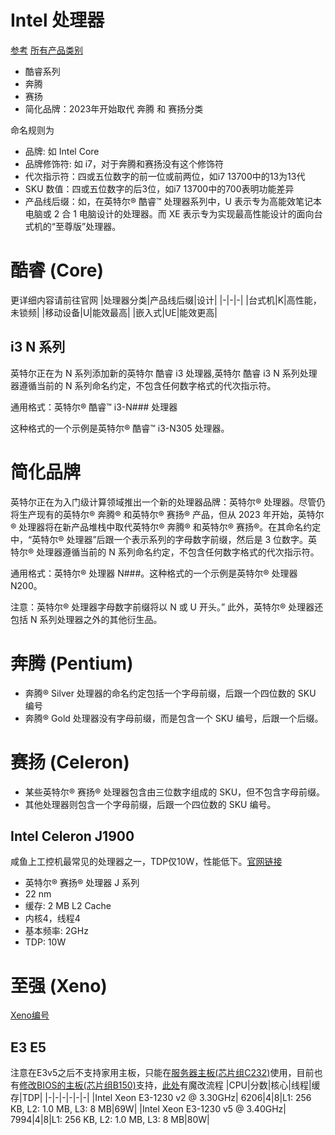 # Intel 处理器
[参考](https://www.intel.cn/content/www/cn/zh/processors/processor-numbers.html) [所有产品类别](https://ark.intel.com)
+ 酷睿系列
+ 奔腾
+ 赛扬
+ 简化品牌：2023年开始取代 奔腾 和 赛扬分类

命名规则为
+ 品牌: 如 Intel Core
+ 品牌修饰符: 如 i7，对于奔腾和赛扬没有这个修饰符
+ 代次指示符：四或五位数字的前一位或前两位，如i7 13700中的13为13代
+ SKU 数值：四或五位数字的后3位，如i7 13700中的700表明功能差异
+ 产品线后缀：如，在英特尔® 酷睿™ 处理器系列中，U 表示专为高能效笔记本电脑或 2 合 1 电脑设计的处理器。而 XE 表示专为实现最高性能设计的面向台式机的“至尊版”处理器。

# 酷睿 (Core)
更详细内容请前往官网
|处理器分类|产品线后缀|设计|
|-|-|-|
|台式机|K|高性能，未锁频|
|移动设备|U|能效最高|
|嵌入式|UE|能效更高|
##  i3 N 系列
英特尔正在为 N 系列添加新的英特尔 酷睿 i3 处理器,英特尔 酷睿 i3 N 系列处理器遵循当前的 N 系列命名约定，不包含任何数字格式的代次指示符。

通用格式：英特尔® 酷睿™ i3-N### 处理器

这种格式的一个示例是英特尔® 酷睿™ i3-N305 处理器。

# 简化品牌
英特尔正在为入门级计算领域推出一个新的处理器品牌：英特尔® 处理器。尽管仍将生产现有的英特尔® 奔腾® 和英特尔® 赛扬® 产品，但从 2023 年开始，英特尔® 处理器将在新产品堆栈中取代英特尔® 奔腾® 和英特尔® 赛扬®。在其命名约定中，“英特尔® 处理器”后跟一个表示系列的字母数字前缀，然后是 3 位数字。英特尔® 处理器遵循当前的 N 系列命名约定，不包含任何数字格式的代次指示符。

通用格式：英特尔® 处理器 N###。这种格式的一个示例是英特尔® 处理器 N200。

注意：英特尔® 处理器字母数字前缀将以 N 或 U 开头。” 此外，英特尔® 处理器还包括 N 系列处理器之外的其他衍生品。

# 奔腾 (Pentium)
+  奔腾® Silver 处理器的命名约定包括一个字母前缀，后跟一个四位数的 SKU 编号
+  奔腾® Gold 处理器没有字母前缀，而是包含一个 SKU 编号，后跟一个后缀。

# 赛扬 (Celeron)
+ 某些英特尔® 赛扬® 处理器包含由三位数字组成的 SKU，但不包含字母前缀。
+ 其他处理器则包含一个字母前缀，后跟一个四位数的 SKU 编号。
## Intel Celeron J1900
咸鱼上工控机最常见的处理器之一，TDP仅10W，性能低下。[官网链接](https://www.intel.cn/content/www/cn/zh/products/sku/78867/intel-celeron-processor-j1900-2m-cache-up-to-2-42-ghz/specifications.html)
+ 英特尔® 赛扬® 处理器 J 系列
+ 22 nm
+ 缓存: 2 MB L2 Cache
+ 内核4，线程4
+ 基本频率: 2GHz
+ TDP: 10W
# 至强 (Xeno)
[Xeno编号](https://www.intel.com/content/www/us/en/products/docs/processors/processor-numbers-data-center.html)

## E3 E5
注意在E3v5之后不支持家用主板，只能在[服务器主板(芯片组C232)](https://www.chiphell.com/article-14894-2.html)使用，目前也有[修改BIOS的主板(芯片组B150)](http://www.dnpz.net/DIYzhuanqu/DIYyingjianxinwen/1738.html)支持，[此处](https://post.smzdm.com/p/757995/)有魔改流程
|CPU|分数|核心|线程|缓存|TDP|
|-|-|-|-|-|-|
|Intel Xeon E3-1230 v2 @ 3.30GHz| 6206|4|8|L1: 256 KB, L2: 1.0 MB, L3: 8 MB|69W|
|Intel Xeon E3-1230 v5 @ 3.40GHz| 7994|4|8|L1: 256 KB, L2: 1.0 MB, L3: 8 MB|80W|

